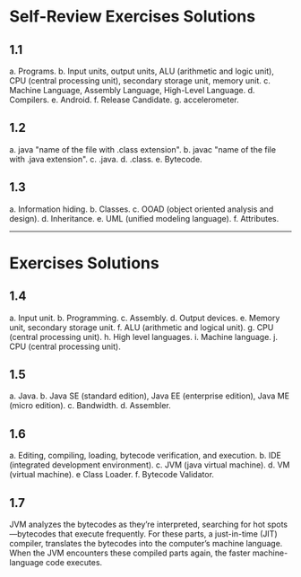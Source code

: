 
# Self-Review Exercises Solutions

## 1.1

a. Programs.
b. Input units, output units, ALU (arithmetic and logic unit), CPU (central processing unit), secondary storage unit, memory unit.
c. Machine Language, Assembly Language, High-Level Language.
d. Compilers.
e. Android.
f. Release Candidate.
g. accelerometer.

## 1.2

a. java "name of the file with .class extension".
b. javac "name of the file with .java extension".
c. .java.
d. .class.
e. Bytecode.

## 1.3

a. Information hiding.
b. Classes.
c. OOAD (object oriented analysis and design).
d. Inheritance.
e. UML (unified modeling language).
f. Attributes.

---

# Exercises Solutions

## 1.4

a. Input unit.
b. Programming.
c. Assembly.
d. Output devices.
e. Memory unit, secondary storage unit.
f. ALU (arithmetic and logical unit).
g. CPU (central processing unit).
h. High level languages.
i. Machine language.
j. CPU (central processing unit).

## 1.5

a. Java.
b. Java SE (standard edition), Java EE (enterprise edition), Java ME (micro edition).
c. Bandwidth.
d. Assembler.

## 1.6

a. Editing, compiling, loading, bytecode verification, and execution.
b. IDE (integrated development environment).
c. JVM (java virtual machine).
d. VM (virtual machine).
e Class Loader.
f. Bytecode Validator.

## 1.7

JVM analyzes the bytecodes as they’re interpreted, searching for hot spots—bytecodes that execute frequently. For these parts, a just-in-time
(JIT) compiler, translates the bytecodes into the
computer’s machine language. When the JVM encounters these compiled parts again, the
faster machine-language code executes.

